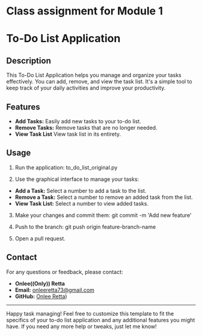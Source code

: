 # Class assignment for Module 1
# To-Do List Application

## Description
This To-Do List Application helps you manage and organize your tasks effectively. You can add, remove, and view the task list. 
It's a simple tool to keep track of your daily activities and improve your productivity.

## Features
- **Add Tasks:** Easily add new tasks to your to-do list.
- **Remove Tasks:** Remove tasks that are no longer needed.
- **View Task List** View task list in its entirety.

## Usage
1. Run the application:
to_do_list_original.py

2. Use the graphical interface to manage your tasks:
- **Add a Task:** Select a number to add a task to the list.
- **Remove a Task:** Select a number to remove an added task from the list.
- **View Task List:** Select a number to view added tasks.

3. Make your changes and commit them:
git commit -m 'Add new feature'

4. Push to the branch:
git push origin feature-branch-name

5. Open a pull request.


## Contact
For any questions or feedback, please contact:
- **Onlee((Only)) Retta**
- **Email:** onleeretta73@gmail.com
- **GitHub:** [Onlee Retta](https://github.com/OnleeRetta))

---

Happy task managing!
Feel free to customize this template to fit the specifics of your to-do list application and any additional features you might have. If you need any more help or tweaks, just let me know!

